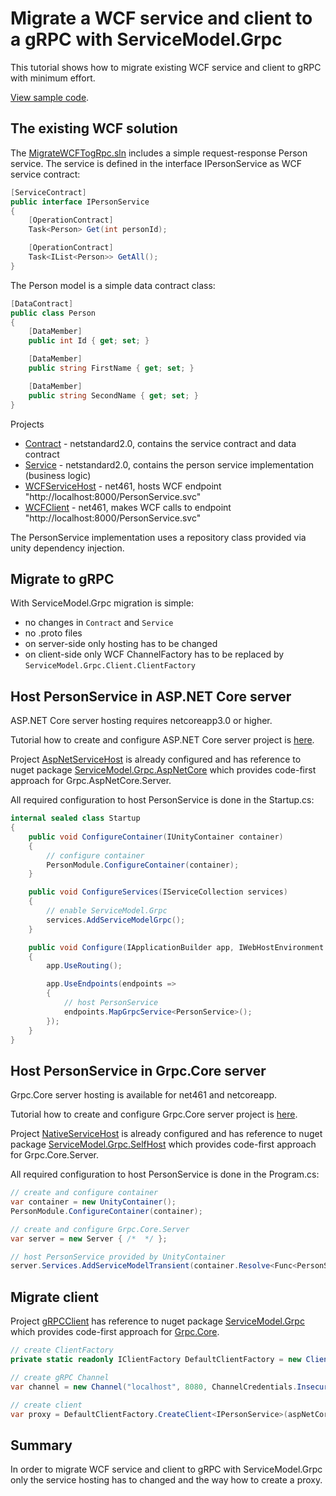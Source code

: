 # Migrate a WCF service and client to a gRPC with ServiceModel.Grpc

This tutorial shows how to migrate existing WCF service and client to gRPC with minimum effort.

[View sample code](https://github.com/max-ieremenko/ServiceModel.Grpc/tree/master/Examples/MigrateWCFTogRpc).

## The existing WCF solution

The [MigrateWCFTogRpc.sln](https://github.com/max-ieremenko/ServiceModel.Grpc/blob/master/Examples/MigrateWCFTogRpc/MigrateWCFTogRpc.sln) includes a simple request-response Person service. The service is defined in the interface IPersonService as WCF service contract:

``` c#
[ServiceContract]
public interface IPersonService
{
    [OperationContract]
    Task<Person> Get(int personId);

    [OperationContract]
    Task<IList<Person>> GetAll();
}
```

The Person model is a simple data contract class:

``` c#
[DataContract]
public class Person
{
    [DataMember]
    public int Id { get; set; }

    [DataMember]
    public string FirstName { get; set; }

    [DataMember]
    public string SecondName { get; set; }
}
```

Projects

* [Contract](https://github.com/max-ieremenko/ServiceModel.Grpc/tree/master/Examples/MigrateWCFTogRpc/Contract) - netstandard2.0, contains the service contract and data contract
* [Service](https://github.com/max-ieremenko/ServiceModel.Grpc/tree/master/Examples/MigrateWCFTogRpc/Service) - netstandard2.0, contains the person service implementation (business logic)
* [WCFServiceHost](https://github.com/max-ieremenko/ServiceModel.Grpc/tree/master/Examples/MigrateWCFTogRpc/WCFServiceHost) - net461, hosts WCF endpoint "http://localhost:8000/PersonService.svc"
* [WCFClient](https://github.com/max-ieremenko/ServiceModel.Grpc/tree/master/Examples/MigrateWCFTogRpc/WCFClient) - net461, makes WCF calls to endpoint "http://localhost:8000/PersonService.svc"

The PersonService implementation uses a repository class provided via unity dependency injection.

## Migrate to gRPC

With ServiceModel.Grpc migration is simple:

* no changes in `Contract` and `Service`
* no .proto files
* on server-side only hosting has to be changed
* on client-side only WCF ChannelFactory has to be replaced by `ServiceModel.Grpc.Client.ClientFactory`

## Host PersonService in ASP.NET Core server

ASP.NET Core server hosting requires netcoreapp3.0 or higher.

Tutorial how to create and configure ASP.NET Core server project is [here](CreateClientAndServerASPNETCore.md).

Project [AspNetServiceHost](https://github.com/max-ieremenko/ServiceModel.Grpc/tree/master/Examples/MigrateWCFTogRpc/AspNetServiceHost) is already configured and has reference to nuget package [ServiceModel.Grpc.AspNetCore](https://www.nuget.org/packages/ServiceModel.Grpc.AspNetCore/) which provides code-first approach for Grpc.AspNetCore.Server.

All required configuration to host PersonService is done in the Startup.cs:

``` c#
internal sealed class Startup
{
    public void ConfigureContainer(IUnityContainer container)
    {
        // configure container
        PersonModule.ConfigureContainer(container);
    }

    public void ConfigureServices(IServiceCollection services)
    {
        // enable ServiceModel.Grpc
        services.AddServiceModelGrpc();
    }

    public void Configure(IApplicationBuilder app, IWebHostEnvironment env)
    {
        app.UseRouting();

        app.UseEndpoints(endpoints =>
        {
            // host PersonService
            endpoints.MapGrpcService<PersonService>();
        });
    }
}
```

## Host PersonService in Grpc.Core server

Grpc.Core server hosting is available for net461 and netcoreapp.

Tutorial how to create and configure Grpc.Core server project is [here](GrpcCoreServerConfiguration.md).

Project [NativeServiceHost](https://github.com/max-ieremenko/ServiceModel.Grpc/tree/master/Examples/MigrateWCFTogRpc/NativeServiceHost) is already configured and has reference to nuget package [ServiceModel.Grpc.SelfHost](https://www.nuget.org/packages/ServiceModel.Grpc.SelfHost/) which provides code-first approach for Grpc.Core.Server.

All required configuration to host PersonService is done in the Program.cs:

``` c#
// create and configure container
var container = new UnityContainer();
PersonModule.ConfigureContainer(container);

// create and configure Grpc.Core.Server
var server = new Server { /*  */ };

// host PersonService provided by UnityContainer
server.Services.AddServiceModelTransient(container.Resolve<Func<PersonService>>());
```

## Migrate client

Project [gRPCClient](https://github.com/max-ieremenko/ServiceModel.Grpc/tree/master/Examples/MigrateWCFTogRpc/gRPCClient) has reference to nuget package [ServiceModel.Grpc](https://www.nuget.org/packages/ServiceModel.Grpc/) which provides code-first approach for [Grpc.Core](https://www.nuget.org/packages/Grpc.Core).

``` c#
// create ClientFactory
private static readonly IClientFactory DefaultClientFactory = new ClientFactory();

// create gRPC Channel
var channel = new Channel("localhost", 8080, ChannelCredentials.Insecure);

// create client
var proxy = DefaultClientFactory.CreateClient<IPersonService>(aspNetCoreChannel);
```

## Summary

In order to migrate WCF service and client to gRPC with ServiceModel.Grpc only the service hosting has to changed and the way how to create a proxy.